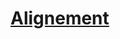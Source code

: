 ﻿---
!LinkItem
Link: alignment_hd.md
NameLink: <!--NameLink-->[Alignement](hd_alignment.md)<!--/NameLink-->
Id: personnality_background_hd.md#alignement
ParentLink: personnality_background_hd.md#personnalité-et-historique
Name: Alignement
ParentName: Personnalité et Historique
---




# [Alignement](hd_alignment.md)



